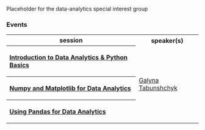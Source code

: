 Placeholder for the data-analytics special interest group

### Events

<table style= "background-color: transparent; border-color: transparent;">
<tbody>

<tr>
  <th>session</th> <th>speaker(s)</th>
</tr>

<tr>
  <th align="left">

  [Introduction to Data Analytics & Python Basics](https://www.youtube.com/watch?v=D3ybm6y6wbg&list=PLVcEZG2JPVhcxbBrvAfF0I4YSme5sCYcL&index=2)</th>

  <td rowspan="3">

  [Galyna Tabunshchyk](https://www.linkedin.com/in/galyna-tabunshchyk-53005959/)</td>
</tr>

<tr>
  <th align="left">

  [Numpy and Matplotlib for Data Analytics](https://www.youtube.com/watch?v=_nCeGdG45cc&list=PLVcEZG2JPVhcxbBrvAfF0I4YSme5sCYcL&index=3)</th>
</tr>

<tr>
  <th align="left">

  [Using Pandas for Data Analytics](https://www.youtube.com/watch?v=JVx0N9TiiuA&list=PLVcEZG2JPVhcxbBrvAfF0I4YSme5sCYcL&index=4)</th>


</tr>


</tbody>
</table>
